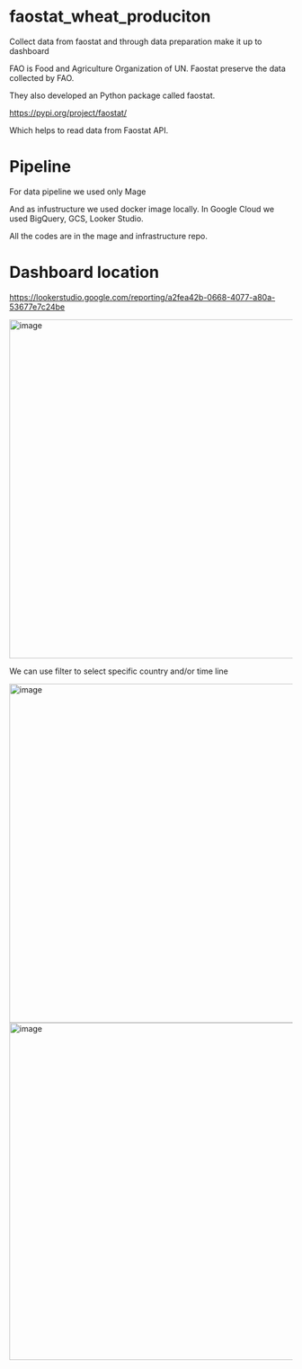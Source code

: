 # faostat_wheat_produciton
Collect data from faostat and through data preparation make it up to dashboard

FAO is Food and Agriculture Organization of UN. Faostat preserve the data collected by FAO. 

They also developed an Python package called faostat. 

https://pypi.org/project/faostat/

Which helps to read data from Faostat API. 

# Pipeline
For data pipeline we used only Mage

And as infustructure we used docker image locally. In Google Cloud we used BigQuery, GCS, Looker Studio. 

All the codes are in the mage and infrastructure repo.

# Dashboard location

https://lookerstudio.google.com/reporting/a2fea42b-0668-4077-a80a-53677e7c24be

<img width="603" alt="image" src="https://github.com/rshafiur127/faostat_wheat_produciton/assets/21085351/ea559afc-9d21-4fa4-9c75-393774e1765f">

We can use filter to select specific country and/or time line

<img width="603" alt="image" src="https://github.com/rshafiur127/faostat_wheat_produciton/assets/21085351/a6d17cf8-f9af-49c8-8dc5-cfcb52f036b7">

<img width="600" alt="image" src="https://github.com/rshafiur127/faostat_wheat_produciton/assets/21085351/f4e4d899-2eee-409e-a428-d6358ed3c814">

